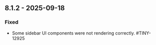 ## 8.1.2 - 2025-09-18

### Fixed
- Some sidebar UI components were not rendering correctly. #TINY-12925

